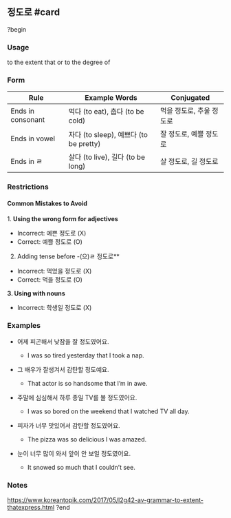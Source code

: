 ## 정도로 #card
?begin
### Usage
to the extent that or to the degree of
### Form
| Rule              | Example Words                     | Conjugated     |
| ----------------- | --------------------------------- | -------------- |
| Ends in consonant | 먹다 (to eat), 춥다 (to be cold)      | 먹을 정도로, 추울 정도로 |
| Ends in vowel     | 자다 (to sleep), 예쁘다 (to be pretty) | 잘 정도로, 예쁠 정도로  |
| Ends in ㄹ         | 살다 (to live), 길다 (to be long)     | 살 정도로, 길 정도로   |
### Restrictions
#### Common Mistakes to Avoid

1. **Using the wrong form for adjectives** 

- Incorrect: 예쁜 정도로 (X)
- Correct: 예쁠 정도로 (O)

2. Adding tense before -(으)ㄹ 정도로**

- Incorrect: 먹었을 정도로 (X)
- Correct: 먹을 정도로 (O)

**3. Using with nouns**

- Incorrect: 학생일 정도로 (X)
### Examples
* 어제 피곤해서 낮잠을 잘 정도였어요.  
	* I was so tired yesterday that I took a nap.

* 그 배우가 잘생겨서 감탄할 정도예요.
	* That actor is so handsome that I’m in awe.

* 주말에 심심해서 하루 종일 TV를 볼 정도였어요.
	* I was so bored on the weekend that I watched TV all day.

*  피자가 너무 맛있어서 감탄할 정도였어요.  
	* The pizza was so delicious I was amazed.

*  눈이 너무 많이 와서 앞이 안 보일 정도였어요. 
	* It snowed so much that I couldn’t see.
### Notes
https://www.koreantopik.com/2017/05/l2g42-av-grammar-to-extent-thatexpress.html
?end
